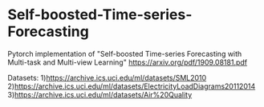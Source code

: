 # Self-boosted-Time-series-Forecasting
Pytorch implementation of "Self-boosted Time-series Forecasting with Multi-task and Multi-view Learning" https://arxiv.org/pdf/1909.08181.pdf


Datasets:
1)https://archive.ics.uci.edu/ml/datasets/SML2010
2)https://archive.ics.uci.edu/ml/datasets/ElectricityLoadDiagrams20112014
3)https://archive.ics.uci.edu/ml/datasets/Air%20Quality
